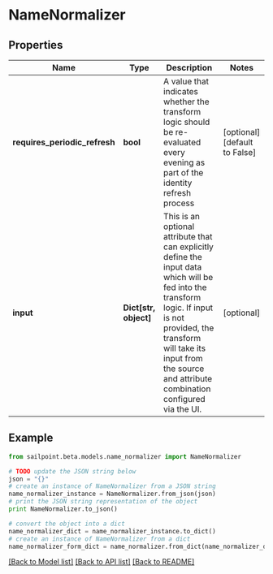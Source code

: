 # NameNormalizer


## Properties

Name | Type | Description | Notes
------------ | ------------- | ------------- | -------------
**requires_periodic_refresh** | **bool** | A value that indicates whether the transform logic should be re-evaluated every evening as part of the identity refresh process | [optional] [default to False]
**input** | **Dict[str, object]** | This is an optional attribute that can explicitly define the input data which will be fed into the transform logic. If input is not provided, the transform will take its input from the source and attribute combination configured via the UI. | [optional] 

## Example

```python
from sailpoint.beta.models.name_normalizer import NameNormalizer

# TODO update the JSON string below
json = "{}"
# create an instance of NameNormalizer from a JSON string
name_normalizer_instance = NameNormalizer.from_json(json)
# print the JSON string representation of the object
print NameNormalizer.to_json()

# convert the object into a dict
name_normalizer_dict = name_normalizer_instance.to_dict()
# create an instance of NameNormalizer from a dict
name_normalizer_form_dict = name_normalizer.from_dict(name_normalizer_dict)
```
[[Back to Model list]](../README.md#documentation-for-models) [[Back to API list]](../README.md#documentation-for-api-endpoints) [[Back to README]](../README.md)



